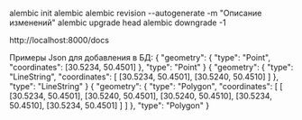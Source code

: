 
alembic init alembic
alembic revision --autogenerate -m "Описание изменений"
alembic upgrade head
alembic downgrade -1


http://localhost:8000/docs

Примеры Json для добавления в БД:
{
  "geometry": {
    "type": "Point",
    "coordinates": [30.5234, 50.4501]
  },
  "type": "Point"
}
{
  "geometry": {
    "type": "LineString",
    "coordinates": [
      [30.5234, 50.4501],
      [30.5240, 50.4510]
    ]
  },
  "type": "LineString"
}
{
  "geometry": {
    "type": "Polygon",
    "coordinates": [
      [
        [30.5234, 50.4501],
        [30.5240, 50.4501],
        [30.5240, 50.4510],
        [30.5234, 50.4510],
        [30.5234, 50.4501]
      ]
    ]
  },
  "type": "Polygon"
}